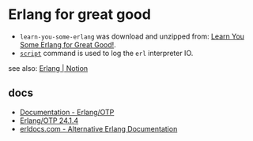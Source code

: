 # Erlang for great good

- `learn-you-some-erlang` was download and unzipped from: [Learn You Some Erlang for Great Good!](https://learnyousomeerlang.com/).
- [`script`](https://linuxjm.osdn.jp/html/util-linux/man1/script.1.html) command is used to log the `erl` interpreter IO.

see also: [Erlang | Notion](https://www.notion.so/Erlang-fc5d5ae1411a4d40b95f735dcef04446)

## docs

- [Documentation - Erlang/OTP](https://www.erlang.org/docs)
- [Erlang/OTP 24.1.4](https://www.erlang.org/doc/index.html)
- [erldocs.com - Alternative Erlang Documentation](https://www.erldocs.com/)
